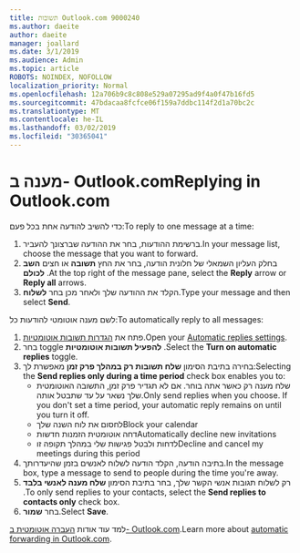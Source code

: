 ```yaml
---
title: תשובות Outlook.com 9000240
ms.author: daeite
author: daeite
manager: joallard
ms.date: 3/1/2019
ms.audience: Admin
ms.topic: article
ROBOTS: NOINDEX, NOFOLLOW
localization_priority: Normal
ms.openlocfilehash: 12a706b9c8c808e529a07295ad9f4a0f47b16fd5
ms.sourcegitcommit: 47bdacaa8fcfce06f159a7ddbc114f2d1a70bc2c
ms.translationtype: MT
ms.contentlocale: he-IL
ms.lasthandoff: 03/02/2019
ms.locfileid: "30365041"
---
```

# <a name="replying-in-outlookcom"></a><span data-ttu-id="74ce8-102">מענה ב- Outlook.com</span><span class="sxs-lookup"><span data-stu-id="74ce8-102">Replying in Outlook.com</span></span>

<span data-ttu-id="74ce8-103">כדי להשיב להודעה אחת בכל פעם:</span><span class="sxs-lookup"><span data-stu-id="74ce8-103">To reply to one message at a time:</span></span>

1. <span data-ttu-id="74ce8-104">ברשימת ההודעות, בחר את ההודעה שברצונך להעביר.</span><span class="sxs-lookup"><span data-stu-id="74ce8-104">In your message list, choose the message that you want to forward.</span></span>
2. <span data-ttu-id="74ce8-105">בחלק העליון השמאלי של חלונית הודעה, בחר את החץ **תשובה** או חצים **השב לכולם** .</span><span class="sxs-lookup"><span data-stu-id="74ce8-105">At the top right of the message pane, select the **Reply** arrow or **Reply all** arrows.</span></span>
3. <span data-ttu-id="74ce8-106">הקלד את ההודעה שלך ולאחר מכן בחר **לשלוח**.</span><span class="sxs-lookup"><span data-stu-id="74ce8-106">Type your message and then select **Send**.</span></span>

<span data-ttu-id="74ce8-107">לשם מענה אוטומטי להודעות כל:</span><span class="sxs-lookup"><span data-stu-id="74ce8-107">To automatically reply to all messages:</span></span>

1. <span data-ttu-id="74ce8-108">פתח את [הגדרות תשובות אוטומטיות](https://outlook.live.com/mail/options/mail/automaticReplies/automaticRepliesOption).</span><span class="sxs-lookup"><span data-stu-id="74ce8-108">Open your [Automatic replies settings](https://outlook.live.com/mail/options/mail/automaticReplies/automaticRepliesOption).</span></span>
2. <span data-ttu-id="74ce8-109">בחר toggle **להפעיל תשובות אוטומטיות** .</span><span class="sxs-lookup"><span data-stu-id="74ce8-109">Select the **Turn on automatic replies** toggle.</span></span>
3. <span data-ttu-id="74ce8-110">בחירה בתיבת הסימון **שלח תשובות רק במהלך פרק זמן** מאפשרת לך:</span><span class="sxs-lookup"><span data-stu-id="74ce8-110">Selecting the **Send replies only during a time period** check box enables you to:</span></span>
    - <span data-ttu-id="74ce8-p101">שלח מענה רק כאשר אתה בוחר. אם לא תגדיר פרק זמן, התשובה האוטומטית שלך נשאר על עד שתבטל אותה.</span><span class="sxs-lookup"><span data-stu-id="74ce8-p101">Only send replies when you choose. If you don't set a time period, your automatic reply remains on until you turn it off.</span></span>
    - <span data-ttu-id="74ce8-113">לחסום את לוח השנה שלך</span><span class="sxs-lookup"><span data-stu-id="74ce8-113">Block your calendar</span></span>
    - <span data-ttu-id="74ce8-114">דחה אוטומטית הזמנות חדשות</span><span class="sxs-lookup"><span data-stu-id="74ce8-114">Automatically decline new invitations</span></span>
    - <span data-ttu-id="74ce8-115">לדחות ולבטל פגישות שלי במהלך תקופה זו</span><span class="sxs-lookup"><span data-stu-id="74ce8-115">Decline and cancel my meetings during this period</span></span>
4. <span data-ttu-id="74ce8-116">בתיבה הודעה, הקלד הודעה לשלוח לאנשים בזמן שהיעדרותך.</span><span class="sxs-lookup"><span data-stu-id="74ce8-116">In the message box, type a message to send to people during the time you're away.</span></span>
5. <span data-ttu-id="74ce8-117">רק לשלוח תגובות אנשי הקשר שלך, בחר בתיבת הסימון **שלח מענה לאנשי בלבד** .</span><span class="sxs-lookup"><span data-stu-id="74ce8-117">To only send replies to your contacts, select the **Send replies to contacts only** check box.</span></span>
6. <span data-ttu-id="74ce8-118">בחר **שמור**.</span><span class="sxs-lookup"><span data-stu-id="74ce8-118">Select **Save**.</span></span>

<span data-ttu-id="74ce8-119">למד עוד אודות [העברה אוטומטית ב- Outlook.com](https://support.office.com/article/14614626-9855-48dc-a986-dec81d07b1a0).</span><span class="sxs-lookup"><span data-stu-id="74ce8-119">Learn more about [automatic forwarding in Outlook.com](https://support.office.com/article/14614626-9855-48dc-a986-dec81d07b1a0).</span></span>
